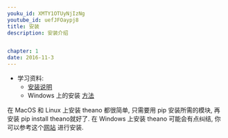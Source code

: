```yaml
---
youku_id: XMTY1OTUyNjIzNg
youtube_id: uefJFOaypj8
title: 安装
description: 安装介绍


chapter: 1
date: 2016-11-3
---
```

* 学习资料:
  * [安装说明](https://github.com/MorvanZhou/tutorials/blob/master/theanoTUT/theano2_install.py)
  * Windows 上的安装 [方法](http://deeplearning.net/software/theano/install_windows.html#install-windows)

在 MacOS 和 Linux 上安装 theano 都很简单,
只需要用 pip 安装所需的模块,
再安装 pip install theano就好了.
在 Windows 上安装 theano 可能会有点纠结,
你可以参考这个[网站](http://deeplearning.net/software/theano/install_windows.html#install-windows)
进行安装.
